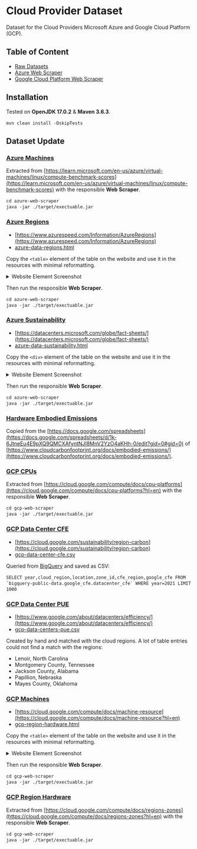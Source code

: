 # Cloud Provider Dataset

Dataset for the Cloud Providers Microsoft Azure and Google Cloud Platform (GCP).

## Table of Content

* [Raw Datasets](dataset)
* [Azure Web Scraper](azure-web-scraper/src/main/java/cloud/dataset/scraper)
* [Google Cloud Platform Web Scraper](gcp-web-scraper/src/main/java/cloud/dataset/scraper)

## Installation

Tested on __OpenJDK 17.0.2__ & __Maven 3.6.3__.

```shell
mvn clean install -DskipTests
```

## Dataset Update

### [Azure Machines](./dataset/azure-machines.csv)

Extracted
from [https://learn.microsoft.com/en-us/azure/virtual-machines/linux/compute-benchmark-scores](https://learn.microsoft.com/en-us/azure/virtual-machines/linux/compute-benchmark-scores)
with the responsible __Web Scraper__.

```shell
cd azure-web-scraper
java -jar ./target/exectuable.jar
```

### [Azure Regions](./dataset/azure-regions.csv)

* [https://www.azurespeed.com/Information/AzureRegions](https://www.azurespeed.com/Information/AzureRegions)
* [azure-data-regions.html](./azure-web-scraper/src/main/resources/data/azure-data-regions.html)

Copy the `<table>` element of the table on the website and use it in the resources with minimal reformatting.

<details>
  <summary>Website Element Screenshot</summary>

![azure-regions-export](.docs/azure-regions.png)

</details>

Then run the responsible __Web Scraper__.

```shell
cd azure-web-scraper
java -jar ./target/exectuable.jar
```

### [Azure Sustainability](./dataset/azure-sustainability.csv)

* [https://datacenters.microsoft.com/globe/fact-sheets/](https://datacenters.microsoft.com/globe/fact-sheets/)
* [azure-data-sustainability.html](./azure-web-scraper/src/main/resources/data/azure-data-sustainability.html)

Copy the `<div>` element of the table on the website and use it in the resources with minimal reformatting.

<details>
  <summary>Website Element Screenshot</summary>

![azure-factsheet-export](.docs/azure-factsheets.png)

</details>

Then run the responsible __Web Scraper__.

```shell
cd azure-web-scraper
java -jar ./target/exectuable.jar
```

### [Hardware Embodied Emissions](./dataset/embodied-emission-data.csv)

Copied from the
[https://docs.google.com/spreadsheets](https://docs.google.com/spreadsheets/d/1k-6JtneEu4E9pXQ9QMCXAfyntNJl8MnV2YzO4aKHh-0/edit?gid=0#gid=0)
of [https://www.cloudcarbonfootprint.org/docs/embodied-emissions/](https://www.cloudcarbonfootprint.org/docs/embodied-emissions/).

### [GCP CPUs](./dataset/gcp-cpus.csv)

Extracted
from [https://cloud.google.com/compute/docs/cpu-platforms](https://cloud.google.com/compute/docs/cpu-platforms?hl=en)
with the responsible __Web Scraper__.

```shell
cd gcp-web-scraper
java -jar ./target/exectuable.jar
```

### [GCP Data Center CFE](./dataset/gcp-data-centers-cfe.csv)

* [https://cloud.google.com/sustainability/region-carbon](https://cloud.google.com/sustainability/region-carbon)
* [gcp-data-center-cfe.csv](dataset/gcp-data-centers-cfe.csv)

Queried from [BigQuery](https://console.cloud.google.com/bigquery?p=bigquery-public-data&d=google_cfe&page=dataset) and
saved as CSV:

```
SELECT year,cloud_region,location,zone_id,cfe_region,google_cfe FROM `bigquery-public-data.google_cfe.datacenter_cfe` WHERE year=2021 LIMIT 1000
```

### [GCP Data Center PUE](./dataset/gcp-data-centers-pue.csv)

* [https://www.google.com/about/datacenters/efficiency/](https://www.google.com/about/datacenters/efficiency/)
* [gcp-data-centers-pue.csv](./dataset/gcp-data-centers-pue.csv)

Created by hand and matched with the cloud regions. A lot of table entries could not find a match with the regions:

* Lenoir, North Carolina
* Montgomery County, Tennessee
* Jackson County, Alabama
* Papillion, Nebraska
* Mayes County, Oklahoma

### [GCP Machines](./dataset/gcp-machines.csv)

* [https://cloud.google.com/compute/docs/machine-resource](https://cloud.google.com/compute/docs/machine-resource?hl=en)
* [gcp-region-hardware.html](./gcp-web-scraper/src/main/resources/data/gcp-data-machines.html)

Copy the `<table>` element of the table on the website and use it in the resources with minimal reformatting.

<details>
  <summary>Website Element Screenshot</summary>

![gcp-machines-export](.docs/gcp-machines.png)

</details>

Then run the responsible __Web Scraper__.

```shell
cd gcp-web-scraper
java -jar ./target/exectuable.jar
```



### [GCP Region Hardware](./dataset/gcp-region-hardware.csv)

Extracted
from [https://cloud.google.com/compute/docs/regions-zones](https://cloud.google.com/compute/docs/regions-zones?hl=en)
with the responsible __Web Scraper__.

```shell
cd gcp-web-scraper
java -jar ./target/exectuable.jar
```
